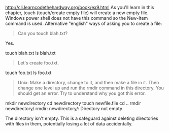 http://cli.learncodethehardway.org/book/ex9.html
As you'll learn in this chapter, touch (touch/create empty file) will 
create a new empty file. Windows power shell does not have this command so the New-Item command is used.
Alternative "english" ways of asking you to create a file:



>Can you touch blah.txt?

Yes. 

touch blah.txt
ls 
blah.txt



>Let's create foo.txt.

touch foo.txt
ls 
foo.txt


>Unix: Make a directory, change to it, and then make a file in it. Then change one level up and run the rmdir command in this directory. You should get an error. Try to understand why you got this error.

mkdir newdirectory
cd newdirectory
touch newfile.file
cd ..
rmdir newdirectory/
rmdir: newdirectory/: Directory not empty

The directory isn't empty. This is a safeguard against
deleting directories with files in them, potentially
losing a lot of data accidentally. 
